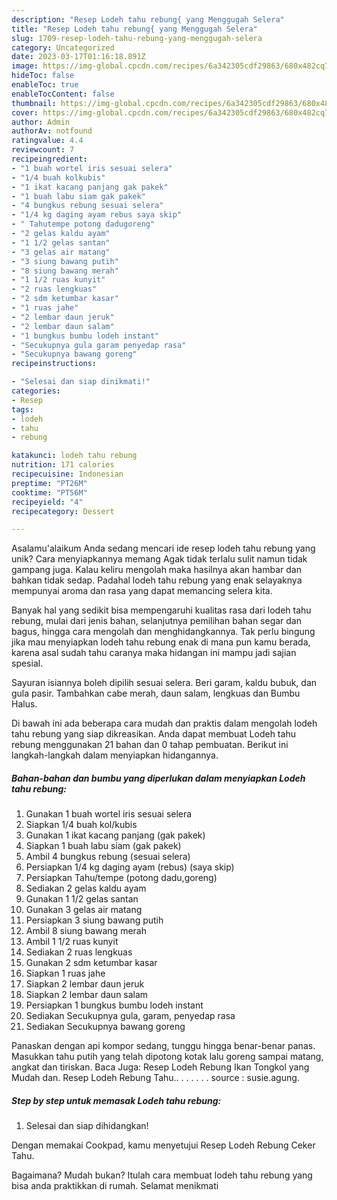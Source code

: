 ```yaml
---
description: "Resep Lodeh tahu rebung{ yang Menggugah Selera"
title: "Resep Lodeh tahu rebung{ yang Menggugah Selera"
slug: 1709-resep-lodeh-tahu-rebung-yang-menggugah-selera
category: Uncategorized
date: 2023-03-17T01:16:18.891Z
image: https://img-global.cpcdn.com/recipes/6a342305cdf29863/680x482cq70/lodeh-tahu-rebung-foto-resep-utama.jpg
hideToc: false
enableToc: true
enableTocContent: false
thumbnail: https://img-global.cpcdn.com/recipes/6a342305cdf29863/680x482cq70/lodeh-tahu-rebung-foto-resep-utama.jpg
cover: https://img-global.cpcdn.com/recipes/6a342305cdf29863/680x482cq70/lodeh-tahu-rebung-foto-resep-utama.jpg
author: Admin
authorAv: notfound
ratingvalue: 4.4
reviewcount: 7
recipeingredient:
- "1 buah wortel iris sesuai selera"
- "1/4 buah kolkubis"
- "1 ikat kacang panjang gak pakek"
- "1 buah labu siam gak pakek"
- "4 bungkus rebung sesuai selera"
- "1/4 kg daging ayam rebus saya skip"
- " Tahutempe potong dadugoreng"
- "2 gelas kaldu ayam"
- "1 1/2 gelas santan"
- "3 gelas air matang"
- "3 siung bawang putih"
- "8 siung bawang merah"
- "1 1/2 ruas kunyit"
- "2 ruas lengkuas"
- "2 sdm ketumbar kasar"
- "1 ruas jahe"
- "2 lembar daun jeruk"
- "2 lembar daun salam"
- "1 bungkus bumbu lodeh instant"
- "Secukupnya gula garam penyedap rasa"
- "Secukupnya bawang goreng"
recipeinstructions:

- "Selesai dan siap dinikmati!"
categories:
- Resep
tags:
- lodeh
- tahu
- rebung

katakunci: lodeh tahu rebung 
nutrition: 171 calories
recipecuisine: Indonesian
preptime: "PT26M"
cooktime: "PT56M"
recipeyield: "4"
recipecategory: Dessert

---
```



Asalamu'alaikum Anda sedang mencari ide resep lodeh tahu rebung yang unik? Cara menyiapkannya memang Agak tidak terlalu sulit namun tidak gampang juga. Kalau keliru mengolah maka hasilnya akan hambar dan bahkan tidak sedap. Padahal lodeh tahu rebung yang enak selayaknya mempunyai aroma dan rasa yang dapat memancing selera kita.


Banyak hal yang sedikit bisa mempengaruhi kualitas rasa dari lodeh tahu rebung, mulai dari jenis bahan, selanjutnya pemilihan bahan segar dan bagus, hingga cara mengolah dan menghidangkannya. Tak perlu bingung jika mau menyiapkan lodeh tahu rebung enak di mana pun kamu berada, karena asal sudah tahu caranya maka hidangan ini mampu jadi sajian spesial.

Sayuran isiannya boleh dipilih sesuai selera. Beri garam, kaldu bubuk, dan gula pasir. Tambahkan cabe merah, daun salam, lengkuas dan Bumbu Halus.


Di bawah ini ada beberapa cara mudah dan praktis dalam mengolah lodeh tahu rebung yang siap dikreasikan. Anda dapat membuat Lodeh tahu rebung menggunakan 21 bahan dan 0 tahap pembuatan. Berikut ini langkah-langkah dalam menyiapkan hidangannya.

<!--inarticleads1-->

##### Bahan-bahan dan bumbu yang diperlukan dalam menyiapkan Lodeh tahu rebung:

1. Gunakan 1 buah wortel iris sesuai selera
1. Siapkan 1/4 buah kol/kubis
1. Gunakan 1 ikat kacang panjang (gak pakek)
1. Siapkan 1 buah labu siam (gak pakek)
1. Ambil 4 bungkus rebung (sesuai selera)
1. Persiapkan 1/4 kg daging ayam (rebus) (saya skip)
1. Persiapkan  Tahu/tempe (potong dadu,goreng)
1. Sediakan 2 gelas kaldu ayam
1. Gunakan 1 1/2 gelas santan
1. Gunakan 3 gelas air matang
1. Persiapkan 3 siung bawang putih
1. Ambil 8 siung bawang merah
1. Ambil 1 1/2 ruas kunyit
1. Sediakan 2 ruas lengkuas
1. Gunakan 2 sdm ketumbar kasar
1. Siapkan 1 ruas jahe
1. Siapkan 2 lembar daun jeruk
1. Siapkan 2 lembar daun salam
1. Persiapkan 1 bungkus bumbu lodeh instant
1. Sediakan Secukupnya gula, garam, penyedap rasa
1. Sediakan Secukupnya bawang goreng


Panaskan dengan api kompor sedang, tunggu hingga benar-benar panas. Masukkan tahu putih yang telah dipotong kotak lalu goreng sampai matang, angkat dan tiriskan. Baca Juga: Resep Lodeh Rebung Ikan Tongkol yang Mudah dan. Resep Lodeh Rebung Tahu.. . . . . . . source : susie.agung. 

<!--inarticleads2-->

##### Step by step untuk memasak Lodeh tahu rebung:


1. Selesai dan siap dihidangkan!

Dengan memakai Cookpad, kamu menyetujui Resep Lodeh Rebung Ceker Tahu. 

Bagaimana? Mudah bukan? Itulah cara membuat lodeh tahu rebung yang bisa anda praktikkan di rumah. Selamat menikmati
